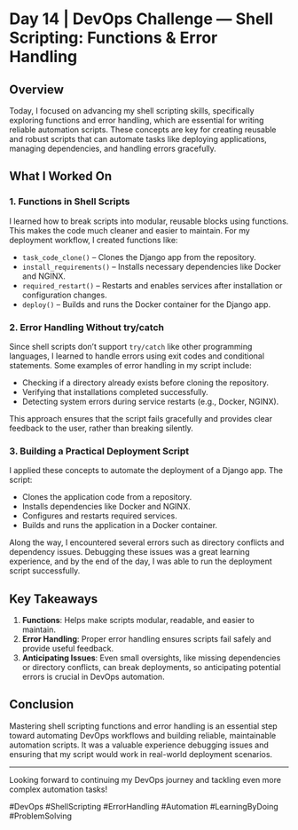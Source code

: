 # Day 14 | DevOps Challenge — Shell Scripting: Functions & Error Handling

## Overview

Today, I focused on advancing my shell scripting skills, specifically exploring functions and error handling, which are essential for writing reliable automation scripts. These concepts are key for creating reusable and robust scripts that can automate tasks like deploying applications, managing dependencies, and handling errors gracefully.

## What I Worked On

### 1. **Functions in Shell Scripts**
I learned how to break scripts into modular, reusable blocks using functions. This makes the code much cleaner and easier to maintain. For my deployment workflow, I created functions like:
- `task_code_clone()` – Clones the Django app from the repository.
- `install_requirements()` – Installs necessary dependencies like Docker and NGINX.
- `required_restart()` – Restarts and enables services after installation or configuration changes.
- `deploy()` – Builds and runs the Docker container for the Django app.

### 2. **Error Handling Without try/catch**
Since shell scripts don’t support `try/catch` like other programming languages, I learned to handle errors using exit codes and conditional statements. Some examples of error handling in my script include:
- Checking if a directory already exists before cloning the repository.
- Verifying that installations completed successfully.
- Detecting system errors during service restarts (e.g., Docker, NGINX).

This approach ensures that the script fails gracefully and provides clear feedback to the user, rather than breaking silently.

### 3. **Building a Practical Deployment Script**
I applied these concepts to automate the deployment of a Django app. The script:
- Clones the application code from a repository.
- Installs dependencies like Docker and NGINX.
- Configures and restarts required services.
- Builds and runs the application in a Docker container.

Along the way, I encountered several errors such as directory conflicts and dependency issues. Debugging these issues was a great learning experience, and by the end of the day, I was able to run the deployment script successfully.

## Key Takeaways
1. **Functions**: Helps make scripts modular, readable, and easier to maintain.
2. **Error Handling**: Proper error handling ensures scripts fail safely and provide useful feedback.
3. **Anticipating Issues**: Even small oversights, like missing dependencies or directory conflicts, can break deployments, so anticipating potential errors is crucial in DevOps automation.

## Conclusion

Mastering shell scripting functions and error handling is an essential step toward automating DevOps workflows and building reliable, maintainable automation scripts. It was a valuable experience debugging issues and ensuring that my script would work in real-world deployment scenarios.

---

Looking forward to continuing my DevOps journey and tackling even more complex automation tasks!

#DevOps #ShellScripting #ErrorHandling #Automation #LearningByDoing #ProblemSolving
